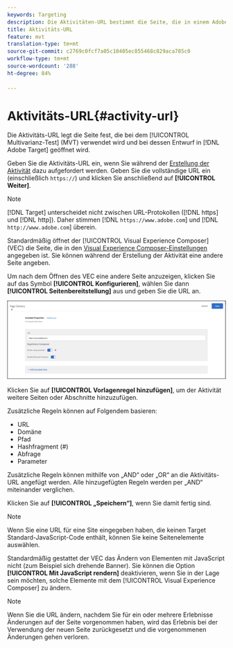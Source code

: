 ```yaml
---
keywords: Targeting
description: Die Aktivitäten-URL bestimmt die Seite, die in einem Adobe Target-Multivarianz-Test (MVT) verwendet wird und die geöffnet wird, wenn der Test in Adobe Target entworfen wurde.
title: Aktivitäts-URL
feature: mvt
translation-type: tm+mt
source-git-commit: c2769c0fcf7a05c10405ec855468c829aca785c0
workflow-type: tm+mt
source-wordcount: '288'
ht-degree: 84%

---
```



# Aktivitäts-URL{#activity-url}

Die Aktivitäts-URL legt die Seite fest, die bei dem [!UICONTROL Multivarianz-Test] (MVT) verwendet wird und bei dessen Entwurf in [!DNL Adobe Target] geöffnet wird.

Geben Sie die Aktivitäts-URL ein, wenn Sie während der [Erstellung der Aktivität](/help/c-activities/c-multivariate-testing/t-create-multivariate-test/create-multivariate-test.md) dazu aufgefordert werden. Geben Sie die vollständige URL ein (einschließlich `https://`) und klicken Sie anschließend auf **[!UICONTROL Weiter]**.

>[!NOTE]
>
>[!DNL Target] unterscheidet nicht zwischen URL-Protokollen ([!DNL https] und [!DNL http]). Daher stimmen [!DNL `https://www.adobe.com`] und [!DNL `http://www.adobe.com`] überein.

Standardmäßig öffnet der [!UICONTROL Visual Experience Composer] (VEC) die Seite, die in den [Visual Experience Composer-Einstellungen](/help/administrating-target/visual-experience-composer-set-up.md) angegeben ist. Sie können während der Erstellung der Aktivität eine andere Seite angeben.

Um nach dem Öffnen des VEC eine andere Seite anzuzeigen, klicken Sie auf das Symbol **[!UICONTROL Konfigurieren]**, wählen Sie dann **[!UICONTROL Seitenbereitstellung]** aus und geben Sie die URL an.

![Dialogfeld „Seitenbereitstellung“](/help/c-activities/c-multivariate-testing/t-create-multivariate-test/assets/url-config.png)

Klicken Sie auf **[!UICONTROL Vorlagenregel hinzufügen]**, um der Aktivität weitere Seiten oder Abschnitte hinzuzufügen.

Zusätzliche Regeln können auf Folgendem basieren:

* URL
* Domäne
* Pfad
* Hashfragment (#)
* Abfrage
* Parameter

Zusätzliche Regeln können mithilfe von „AND“ oder „OR“ an die Aktivitäts-URL angefügt werden. Alle hinzugefügten Regeln werden per „AND“ miteinander verglichen.

Klicken Sie auf **[!UICONTROL „Speichern“]**, wenn Sie damit fertig sind.

>[!NOTE]
>
>Wenn Sie eine URL für eine Site eingegeben haben, die keinen Target Standard-JavaScript-Code enthält, können Sie keine Seitenelemente auswählen.

Standardmäßig gestattet der VEC das Ändern von Elementen mit JavaScript nicht (zum Beispiel sich drehende Banner). Sie können die Option **[!UICONTROL Mit JavaScript rendern]** deaktivieren, wenn Sie in der Lage sein möchten, solche Elemente mit dem [!UICONTROL Visual Experience Composer] zu ändern.

>[!NOTE]
>
>Wenn Sie die URL ändern, nachdem Sie für ein oder mehrere Erlebnisse Änderungen auf der Seite vorgenommen haben, wird das Erlebnis bei der Verwendung der neuen Seite zurückgesetzt und die vorgenommenen Änderungen gehen verloren.